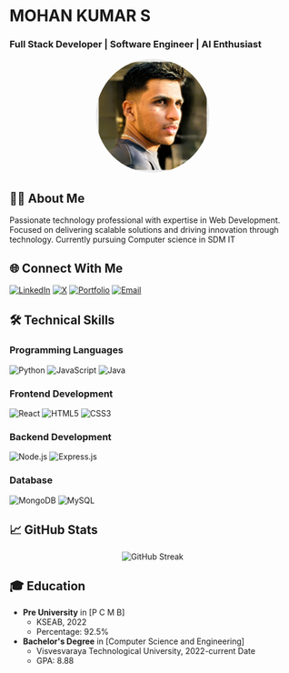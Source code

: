 # MOHAN KUMAR S
### Full Stack Developer | Software Engineer | AI Enthusiast

<div align="center">
  <img src="./Moku.JPG" alt="Mohan kumar S" width="200" height="200" style="border-radius: 50%"/>
</div>

## 👨‍💻 About Me
Passionate technology professional with expertise in Web Development. Focused on delivering scalable solutions and driving innovation through technology. Currently pursuing Computer science in SDM IT

## 🌐 Connect With Me
[![LinkedIn](https://img.shields.io/badge/LinkedIn-0077B5?style=for-the-badge&logo=linkedin&logoColor=white)](https://linkedin.com/in/mohan-kumar-s-a23bab259)
[![X](https://img.shields.io/badge/X-000000?style=for-the-badge&logo=x&logoColor=white)](https://x.com/MohanKu78075447)
[![Portfolio](https://img.shields.io/badge/Portfolio-FF5722?style=for-the-badge&logo=google-chrome&logoColor=white)](https://mohanmoku.vercel.app)
[![Email](https://img.shields.io/badge/Email-D14836?style=for-the-badge&logo=gmail&logoColor=white)](mailto:mohanmoku2004@gmail.com)

## 🛠️ Technical Skills

### Programming Languages
![Python](https://img.shields.io/badge/Python-3776AB?style=for-the-badge&logo=python&logoColor=white)
![JavaScript](https://img.shields.io/badge/JavaScript-F7DF1E?style=for-the-badge&logo=javascript&logoColor=black)
![Java](https://img.shields.io/badge/Java-ED8B00?style=for-the-badge&logo=java&logoColor=white)

### Frontend Development
![React](https://img.shields.io/badge/React-20232A?style=for-the-badge&logo=react&logoColor=61DAFB)
![HTML5](https://img.shields.io/badge/HTML5-E34F26?style=for-the-badge&logo=html5&logoColor=white)
![CSS3](https://img.shields.io/badge/CSS3-1572B6?style=for-the-badge&logo=css3&logoColor=white)

### Backend Development
![Node.js](https://img.shields.io/badge/Node.js-43853D?style=for-the-badge&logo=node.js&logoColor=white)
![Express.js](https://img.shields.io/badge/Express.js-000000?style=for-the-badge&logo=express&logoColor=white)

### Database
![MongoDB](https://img.shields.io/badge/MongoDB-4EA94B?style=for-the-badge&logo=mongodb&logoColor=white)
![MySQL](https://img.shields.io/badge/MySQL-00000F?style=for-the-badge&logo=mysql&logoColor=white)

## 📈 GitHub Stats

<div align="center">
  <!--<img src="https://github-readme-stats.vercel.app/api?username=Mohanmoku&show_icons=true&theme=radical" alt="GitHub Stats" />-->
  <img src="https://github-readme-streak-stats.herokuapp.com/?user=Mohanmoku&theme=radical" alt="GitHub Streak" />
</div>

## 🎓 Education
- **Pre University** in [P C M B]
  - KSEAB, 2022
  - Percentage: 92.5%
- **Bachelor's Degree** in [Computer Science and Engineering]
  - Visvesvaraya Technological University, 2022-current Date
  - GPA: 8.88
